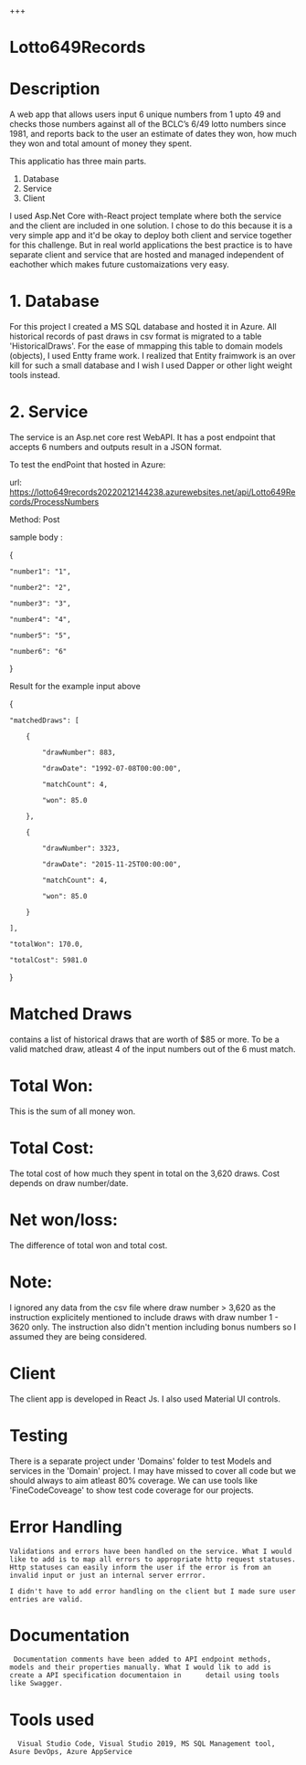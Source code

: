 +++

# Lotto649Records 

# Description

A web app that allows users input 6 unique numbers from 1 upto 49 and checks those 
numbers against all of the BCLC’s 6/49 lotto numbers since 1981, and reports back to the user an 
estimate of dates they won, how much they won and total amount of money they spent.

This applicatio has three main parts.

1. Database
2. Service
3. Client

I used Asp.Net Core with-React project template where both the service and the client are included in one solution. I chose to do this because it is a very simple app and it'd be okay to deploy both client and service together for this challenge. But in real world applications the best practice is to have separate client and service that are hosted and managed independent of eachother which makes future customaizations very easy.

# 1. Database

For this project I created a MS SQL database and hosted it in Azure. All historical records of past draws in csv format is migrated to a table 'HistoricalDraws'. For the ease of mmapping this table to domain models (objects), I used Entty frame work. I realized that Entity fraimwork is an over kill for such a small database and I wish I used Dapper or other light weight tools instead.

 # 2. Service

The service is an Asp.net core rest WebAPI. It has a post endpoint that accepts 6 numbers and outputs result in a JSON format.

To test the endPoint that hosted in Azure:

url: https://lotto649records20220212144238.azurewebsites.net/api/Lotto649Records/ProcessNumbers

Method: Post

sample body :

{

    "number1": "1",
    
    "number2": "2",
    
    "number3": "3",
    
    "number4": "4",
    
    "number5": "5",
    
    "number6": "6"
    
}


Result for the example input above

{

    "matchedDraws": [
    
        {
        
            "drawNumber": 883,
            
            "drawDate": "1992-07-08T00:00:00",
            
            "matchCount": 4,
            
            "won": 85.0
            
        },
        
        {
        
            "drawNumber": 3323,
            
            "drawDate": "2015-11-25T00:00:00",
            
            "matchCount": 4,
            
            "won": 85.0
            
        }
        
    ],
    
    "totalWon": 170.0,
    
    "totalCost": 5981.0
    
}



# Matched Draws 

contains a list of historical draws that are worth of $85 or more. To be a valid matched draw, atleast 4 of the input numbers out of the 6 must match.

# Total Won: 

This is the sum of all money won.

# Total Cost: 

The total cost of how much they spent in total on the 3,620 draws. Cost depends on draw number/date.

# Net won/loss:

The difference of total won and total cost.

# Note:

I ignored any data from the csv file where draw number > 3,620 as the instruction explicitely mentioned to include draws with draw number 1 - 3620 only. The instruction also didn't mention including bonus numbers so I assumed they are being considered.

# Client

The client app is developed in React Js. I also used Material UI controls.

# Testing 
  
 There is a separate project under 'Domains' folder to test Models and services in the 'Domain' project. I may have missed to cover all code but we should always to aim atleast 80% coverage. We can use tools like 'FineCodeCoveage' to show test code coverage for our projects. 

# Error Handling
 
    Validations and errors have been handled on the service. What I would like to add is to map all errors to appropriate http request statuses. Http statuses can easily inform the user if the error is from an invalid input or just an internal server errror. 
    
    I didn't have to add error handling on the client but I made sure user entries are valid. 
 
 # Documentation
  
     Documentation comments have been added to API endpoint methods, models and their properties manually. What I would lik to add is create a API specification documentaion in      detail using tools like Swagger. 
     
 # Tools used
   
      Visual Studio Code, Visual Studio 2019, MS SQL Management tool, Asure DevOps, Azure AppService

